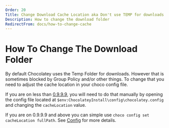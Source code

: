 ```yaml
---
Order: 20
Title: Change Download Cache Location aka Don't use TEMP for downloads
Description: How to change the download folder
RedirectFrom: docs/how-to-change-cache
---
```


# How To Change The Download Folder

By default Chocolatey uses the Temp Folder for downloads. However that is sometimes blocked by Group Policy and/or other things. To change that you need to adjust the cache location in your choco config file.

If you are on less than [0.9.9.9](https://github.com/chocolatey/choco/blob/master/CHANGELOG.md#0999-october-2-2015), you will need to do that manually by opening the config file located at `$env:ChocolateyInstall\config\chocolatey.config` and changing the `cacheLocation` value.

If you are on 0.9.9.9 and above you can simple use `choco config set cacheLocation fullPath`. See [Config](./usage/commands/config) for more details.
